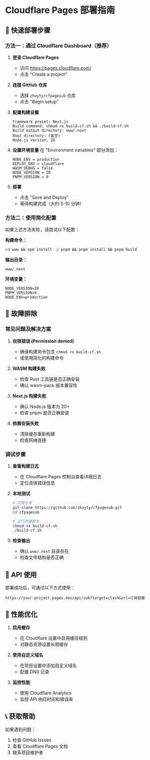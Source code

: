 # Cloudflare Pages 部署指南

## 🚀 快速部署步骤

### 方法一：通过 Cloudflare Dashboard（推荐）

1. **登录 Cloudflare Pages**
   - 访问 https://pages.cloudflare.com/
   - 点击 "Create a project"

2. **连接 GitHub 仓库**
   - 选择 `zhuyty/cfpagesub` 仓库
   - 点击 "Begin setup"

3. **配置构建设置**
   ```
   Framework preset: Next.js
   Build command: chmod +x build-cf.sh && ./build-cf.sh
   Build output directory: www/.next
   Root directory: (留空)
   Node.js version: 20
   ```

4. **设置环境变量**
   在 "Environment variables" 部分添加：
   ```
   NODE_ENV = production
   DEPLOY_ENV = cloudflare
   WASM_DEBUG = false
   NODE_VERSION = 20
   PNPM_VERSION = 9
   ```

5. **部署**
   - 点击 "Save and Deploy"
   - 等待构建完成（大约 5-10 分钟）

### 方法二：使用简化配置

如果上述方法失败，请尝试以下配置：

**构建命令：**
```bash
cd www && npm install -g pnpm && pnpm install && pnpm build
```

**输出目录：**
```
www/.next
```

**环境变量：**
```
NODE_VERSION=20
PNPM_VERSION=9
NODE_ENV=production
```

## 🔧 故障排除

### 常见问题及解决方案

1. **权限错误 (Permission denied)**
   - 确保构建命令包含 `chmod +x build-cf.sh`
   - 或使用简化的构建命令

2. **WASM 构建失败**
   - 检查 Rust 工具链是否正确安装
   - 确认 wasm-pack 版本兼容性

3. **Next.js 构建失败**
   - 确认 Node.js 版本为 20+
   - 检查 pnpm 是否正确安装

4. **依赖安装失败**
   - 清除缓存重新构建
   - 检查网络连接

### 调试步骤

1. **查看构建日志**
   - 在 Cloudflare Pages 控制台查看详细日志
   - 定位具体错误信息

2. **本地测试**
   ```bash
   # 克隆仓库
   git clone https://github.com/zhuyty/cfpagesub.git
   cd cfpagesub
   
   # 运行构建脚本
   chmod +x build-cf.sh
   ./build-cf.sh
   ```

3. **检查输出**
   - 确认 `www/.next` 目录存在
   - 检查文件结构是否正确

## 📝 API 使用

部署成功后，可通过以下方式使用：

```
https://your-project.pages.dev/api/sub?target=clash&url=订阅链接
```

## 🎯 性能优化

1. **启用缓存**
   - 在 Cloudflare 设置中启用缓存规则
   - 对静态资源设置长期缓存

2. **使用自定义域名**
   - 在项目设置中添加自定义域名
   - 配置 DNS 记录

3. **监控性能**
   - 使用 Cloudflare Analytics
   - 监控 API 响应时间和错误率

## 📞 获取帮助

如果遇到问题：
1. 检查 GitHub Issues
2. 查看 Cloudflare Pages 文档
3. 联系项目维护者
